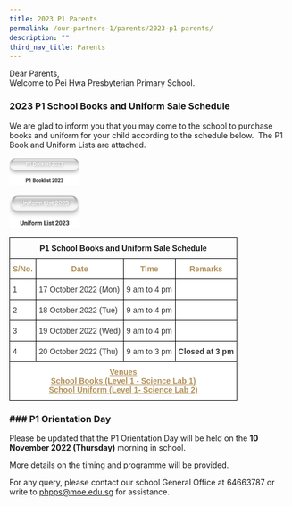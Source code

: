 ```yaml
---
title: 2023 P1 Parents
permalink: /our-partners-1/parents/2023-p1-parents/
description: ""
third_nav_title: Parents
---
```

Dear Parents,    
Welcome to Pei Hwa Presbyterian Primary School.  
  

### 2023 P1 School Books and Uniform Sale Schedule

We are glad to inform you that you may come to the school to purchase books and uniform for your child according to the schedule below.  The P1 Book and Uniform Lists are attached.

<p><a href="/files/PHPPS%20P1%20Booklist%202023.pdf">
<img src="/images/2023%20booklist.png" style="width:25%">
</a></p>

<p><a href="/files/PHPPS%20Uniform%20List%202023%20.pdf">
<img src="/images/2023%20uniform%20list.png" style="width:25%">
</a></p>

<style type="text/css">
.tg  {border-collapse:collapse;border-spacing:0;}
.tg td{border-color:black;border-style:solid;border-width:1px;font-family:Arial, sans-serif;font-size:14px;
  overflow:hidden;padding:10px 5px;word-break:normal;}
.tg th{border-color:black;border-style:solid;border-width:1px;font-family:Arial, sans-serif;font-size:14px;
  font-weight:normal;overflow:hidden;padding:10px 5px;word-break:normal;}
.tg .tg-baqh{text-align:center;vertical-align:top}
.tg .tg-citn{background-color:#FFF;color:#333;text-align:left;vertical-align:top}
.tg .tg-rdtm{background-color:#FFF;color:#333;font-weight:bold;text-align:left;vertical-align:top}
.tg .tg-dieu{background-color:#FFF;color:#B29059;font-weight:bold;text-align:center;vertical-align:top}
.tg .tg-ier4{background-color:#FFF;color:#B29059;font-weight:bold;text-align:center;text-decoration:underline;vertical-align:top}
</style>
<table class="tg">
<thead>
  <tr>
    <th class="tg-baqh" colspan="4"><span style="font-weight:bold">P1 School Books and Uniform Sale Schedule</span></th>
  </tr>
</thead>
<tbody>
  <tr>
    <td class="tg-dieu">S/No.</td>
    <td class="tg-dieu">Date</td>
    <td class="tg-dieu">Time</td>
    <td class="tg-dieu">Remarks</td>
  </tr>
  <tr>
    <td class="tg-citn">1</td>
    <td class="tg-citn">17 October 2022 (Mon)</td>
    <td class="tg-citn">9 am to 4 pm</td>
    <td class="tg-citn"> </td>
  </tr>
  <tr>
    <td class="tg-citn">2</td>
    <td class="tg-citn">18 October 2022 (Tue)</td>
    <td class="tg-citn">9 am to 4 pm</td>
    <td class="tg-citn"> </td>
  </tr>
  <tr>
    <td class="tg-citn">3</td>
    <td class="tg-citn">19 October 2022 (Wed)</td>
    <td class="tg-citn">9 am to 4 pm</td>
    <td class="tg-citn"> </td>
  </tr>
  <tr>
    <td class="tg-citn">4</td>
    <td class="tg-citn">20 October 2022 (Thu)</td>
    <td class="tg-citn">9 am to 3 pm</td>
    <td class="tg-rdtm">Closed at 3 pm</td>
  </tr>
  <tr>
    <td class="tg-ier4" colspan="4">Venues<br>School Books (Level 1 - Science Lab 1)<br>School Uniform (Level 1- Science Lab 2)<span style="background-color:initial"> </span></td>
  </tr>
</tbody>
</table>

### ### **P1 Orientation Day** 

Please be updated that the P1 Orientation Day will be held on the **10 November 2022 (Thursday)** morning in school.  

More details on the timing and programme will be provided.

For any query, please contact our school General Office at 64663787 or write to [phpps@moe.edu.sg](mailto:phpps@moe.edu.sg) for assistance.